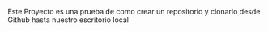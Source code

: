Este Proyecto es una prueba de como crear un repositorio y clonarlo desde Github hasta nuestro escritorio local 